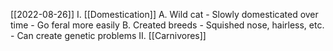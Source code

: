 [[2022-08-26]]
I. [[Domestication]]
	A. Wild cat
		- Slowly domesticated over time
		- Go feral more easily
	B. Created breeds
		- Squished nose, hairless, etc.
		- Can create genetic problems
II. [[Carnivores]]